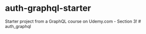 # auth-graphql-starter
Starter project from a GraphQL course on Udemy.com - Section 3!
#   a u t h _ g r a p h q l  
 